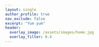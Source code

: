 ```yaml
---
layout: single
author_profile: true
nav_exclude: false
excerpt: "Yum yum"
header:
  overlay_image: /assets/images/home.jpg
  overlay_filter: 0.4
---
```

